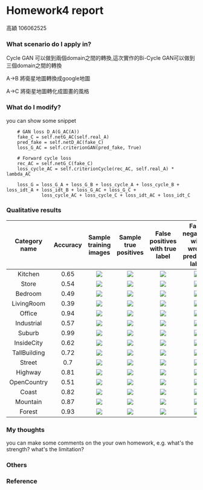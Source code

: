 # Homework4 report
高穎 106062525

### What scenario do I apply in?

Cycle GAN 可以做到兩個domain之間的轉換,這次實作的Bi-Cycle GAN可以做到三個domain之間的轉換

A->B 將衛星地圖轉換成google地圖

A->C 將衛星地圖轉化成圖畫的風格

### What do I modify? 
you can show some snippet

        
        # GAN loss D_A(G_AC(A))
        fake_C = self.netG_AC(self.real_A)
        pred_fake = self.netD_AC(fake_C)
        loss_G_AC = self.criterionGAN(pred_fake, True)
        
        # Forward cycle loss
        rec_AC = self.netG_C(fake_C)
        loss_cycle_AC = self.criterionCycle(rec_AC, self.real_A) * lambda_AC
        
        loss_G = loss_G_A + loss_G_B + loss_cycle_A + loss_cycle_B + loss_idt_A + loss_idt_B + loss_G_AC + loss_G_C +          
                 loss_cycle_AC + loss_cycle_C + loss_idt_AC + loss_idt_C

### Qualitative results
| Category name | Accuracy | Sample training images | Sample true positives | False positives with true label | False negatives with wrong predicted label |
| :-----------: | :-------:| :--------------------: | :-------------------: | :-----------------------------: | :----------------------------------------: |
| Kitchen |0.65| ![](thumbnails/Kitchen_train_image_0001.jpg) | ![](thumbnails/Kitchen_TP_image_0192.jpg) | ![](thumbnails/Kitchen_FP_image_0107.jpg) | ![](thumbnails/Kitchen_FN_image_0183.jpg) |
| Store |0.54| ![](thumbnails/Store_train_image_0001.jpg) | ![](thumbnails/Store_TP_image_0150.jpg) | ![](thumbnails/Store_FP_image_0026.jpg) | ![](thumbnails/Store_FN_image_0151.jpg) |
| Bedroom |0.49| ![](thumbnails/Bedroom_train_image_0001.jpg) | ![](thumbnails/Bedroom_TP_image_0180.jpg) | ![](thumbnails/Bedroom_FP_image_0121.jpg) | ![](thumbnails/Bedroom_FN_image_0176.jpg) |
| LivingRoom |0.39| ![](thumbnails/LivingRoom_train_image_0001.jpg) | ![](thumbnails/LivingRoom_TP_image_0145.jpg) | ![](thumbnails/LivingRoom_FP_image_0047.jpg) | ![](thumbnails/LivingRoom_FN_image_0147.jpg) |
| Office |0.94| ![](thumbnails/Office_train_image_0002.jpg) | ![](thumbnails/Office_TP_image_0185.jpg) | ![](thumbnails/Office_FP_image_0005.jpg) | ![](thumbnails/Office_FN_image_0144.jpg) |
| Industrial |0.57| ![](thumbnails/Industrial_train_image_0002.jpg) | ![](thumbnails/Industrial_TP_image_0152.jpg) | ![](thumbnails/Industrial_FP_image_0001.jpg) | ![](thumbnails/Industrial_FN_image_0148.jpg) |
| Suburb |0.99| ![](thumbnails/Suburb_train_image_0002.jpg) | ![](thumbnails/Suburb_TP_image_0176.jpg) | ![](thumbnails/Suburb_FP_image_0081.jpg) | ![](thumbnails/Suburb_FN_image_0013.jpg) |
| InsideCity |0.62| ![](thumbnails/InsideCity_train_image_0005.jpg) | ![](thumbnails/InsideCity_TP_image_0134.jpg) | ![](thumbnails/InsideCity_FP_image_0035.jpg) | ![](thumbnails/InsideCity_FN_image_0140.jpg) |
| TallBuilding |0.72| ![](thumbnails/TallBuilding_train_image_0010.jpg) | ![](thumbnails/TallBuilding_TP_image_0129.jpg) | ![](thumbnails/TallBuilding_FP_image_0059.jpg) | ![](thumbnails/TallBuilding_FN_image_0131.jpg) |
| Street |0.7| ![](thumbnails/Street_train_image_0001.jpg) | ![](thumbnails/Street_TP_image_0147.jpg) | ![](thumbnails/Street_FP_image_0128.jpg) | ![](thumbnails/Street_FN_image_0149.jpg) |
| Highway |0.81| ![](thumbnails/Highway_train_image_0009.jpg) | ![](thumbnails/Highway_TP_image_0162.jpg) | ![](thumbnails/Highway_FP_image_0079.jpg) | ![](thumbnails/Highway_FN_image_0144.jpg) |
| OpenCountry |0.51| ![](thumbnails/OpenCountry_train_image_0003.jpg) | ![](thumbnails/OpenCountry_TP_image_0125.jpg) | ![](thumbnails/OpenCountry_FP_image_0082.jpg) | ![](thumbnails/OpenCountry_FN_image_0123.jpg) |
| Coast |0.82| ![](thumbnails/Coast_train_image_0006.jpg) | ![](thumbnails/Coast_TP_image_0130.jpg) | ![](thumbnails/Coast_FP_image_0123.jpg) | ![](thumbnails/Coast_FN_image_0122.jpg) |
| Mountain |0.87| ![](thumbnails/Mountain_train_image_0002.jpg) | ![](thumbnails/Mountain_TP_image_0123.jpg) | ![](thumbnails/Mountain_FP_image_0124.jpg) | ![](thumbnails/Mountain_FN_image_0101.jpg) |
| Forest |0.93| ![](thumbnails/Forest_train_image_0003.jpg) | ![](thumbnails/Forest_TP_image_0142.jpg) | ![](thumbnails/Forest_FP_image_0101.jpg) | ![](thumbnails/Forest_FN_image_0128.jpg) |

### My thoughts 
you can make some comments on the your own homework, e.g. what's the strength? what's the limitation?

### Others

### Reference
